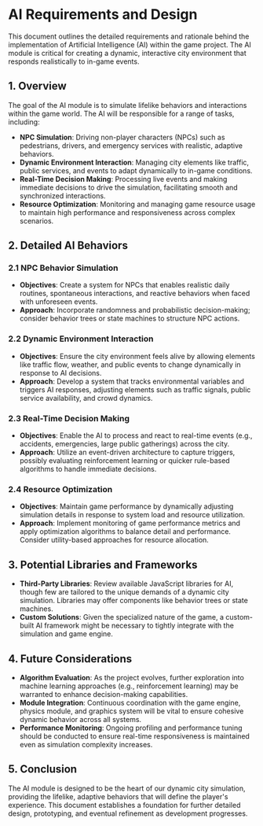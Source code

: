 # AI Requirements and Design

This document outlines the detailed requirements and rationale behind the implementation of Artificial Intelligence (AI) within the game project. The AI module is critical for creating a dynamic, interactive city environment that responds realistically to in-game events.

## 1. Overview

The goal of the AI module is to simulate lifelike behaviors and interactions within the game world. The AI will be responsible for a range of tasks, including:

- **NPC Simulation**: Driving non-player characters (NPCs) such as pedestrians, drivers, and emergency services with realistic, adaptive behaviors.
- **Dynamic Environment Interaction**: Managing city elements like traffic, public services, and events to adapt dynamically to in-game conditions.
- **Real-Time Decision Making**: Processing live events and making immediate decisions to drive the simulation, facilitating smooth and synchronized interactions.
- **Resource Optimization**: Monitoring and managing game resource usage to maintain high performance and responsiveness across complex scenarios.

## 2. Detailed AI Behaviors

### 2.1 NPC Behavior Simulation

- **Objectives**: Create a system for NPCs that enables realistic daily routines, spontaneous interactions, and reactive behaviors when faced with unforeseen events.
- **Approach**: Incorporate randomness and probabilistic decision-making; consider behavior trees or state machines to structure NPC actions.

### 2.2 Dynamic Environment Interaction

- **Objectives**: Ensure the city environment feels alive by allowing elements like traffic flow, weather, and public events to change dynamically in response to AI decisions.
- **Approach**: Develop a system that tracks environmental variables and triggers AI responses, adjusting elements such as traffic signals, public service availability, and crowd dynamics.

### 2.3 Real-Time Decision Making

- **Objectives**: Enable the AI to process and react to real-time events (e.g., accidents, emergencies, large public gatherings) across the city.
- **Approach**: Utilize an event-driven architecture to capture triggers, possibly evaluating reinforcement learning or quicker rule-based algorithms to handle immediate decisions.

### 2.4 Resource Optimization

- **Objectives**: Maintain game performance by dynamically adjusting simulation details in response to system load and resource utilization.
- **Approach**: Implement monitoring of game performance metrics and apply optimization algorithms to balance detail and performance. Consider utility-based approaches for resource allocation.

## 3. Potential Libraries and Frameworks

- **Third-Party Libraries**: Review available JavaScript libraries for AI, though few are tailored to the unique demands of a dynamic city simulation. Libraries may offer components like behavior trees or state machines.
- **Custom Solutions**: Given the specialized nature of the game, a custom-built AI framework might be necessary to tightly integrate with the simulation and game engine.

## 4. Future Considerations

- **Algorithm Evaluation**: As the project evolves, further exploration into machine learning approaches (e.g., reinforcement learning) may be warranted to enhance decision-making capabilities.
- **Module Integration**: Continuous coordination with the game engine, physics module, and graphics system will be vital to ensure cohesive dynamic behavior across all systems.
- **Performance Monitoring**: Ongoing profiling and performance tuning should be conducted to ensure real-time responsiveness is maintained even as simulation complexity increases.

## 5. Conclusion

The AI module is designed to be the heart of our dynamic city simulation, providing the lifelike, adaptive behaviors that will define the player's experience. This document establishes a foundation for further detailed design, prototyping, and eventual refinement as development progresses.

